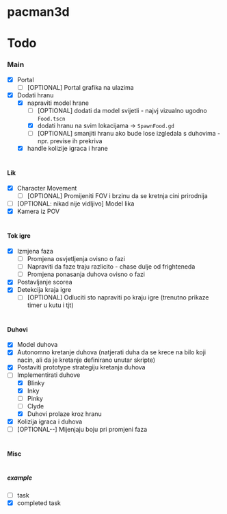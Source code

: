 # pacman3d

# Todo
### Main
- [x] Portal
  - [ ] [OPTIONAL] Portal grafika na ulazima
- [x] Dodati hranu
  - [x] napraviti model hrane
    - [ ] [OPTIONAL] dodati da model svijetli - najvj vizualno ugodno `Food.tscn`
    - [x] dodati hranu na svim lokacijama -> `SpawnFood.gd`
    - [ ] [OPTIONAL] smanjiti hranu ako bude lose izgledala s duhovima - npr. previse ih prekriva
  - [x] handle kolizije igraca i hrane
#
#### Lik
- [x] Character Movement
  - [ ] [OPTIONAL] Promijeniti FOV i brzinu da se kretnja cini prirodnija
- [ ] [OPTIONAL: nikad nije vidljivo] Model lika
- [x] Kamera iz POV
#
#### Tok igre
- [x] Izmjena faza
  - [ ] Promjena osvjetljenja ovisno o fazi
  - [ ] Napraviti da faze traju razlicito - chase dulje od frighteneda
  - [ ] Promjena ponasanja duhova ovisno o fazi
- [x] Postavljanje scorea
- [x] Detekcija kraja igre
  - [ ] [OPTIONAL] Odluciti sto napraviti po kraju igre (trenutno prikaze timer u kutu i tjt)
#
#### Duhovi
- [x] Model duhova
- [x] Autonomno kretanje duhova (natjerati duha da se krece na bilo koji nacin, ali da je kretanje definirano unutar skripte)
- [x] Postaviti prototype strategiju kretanja duhova 
- [ ] Implementirati duhove
  - [x] Blinky
  - [x] Inky
  - [ ] Pinky
  - [ ] Clyde
  - [x] Duhovi prolaze kroz hranu
- [x] Kolizija igraca i duhova
- [ ] [OPTIONAL--] Mijenjaju boju pri promjeni faza
#

#### Misc

#

##### example
- [ ] task
- [x] completed task
